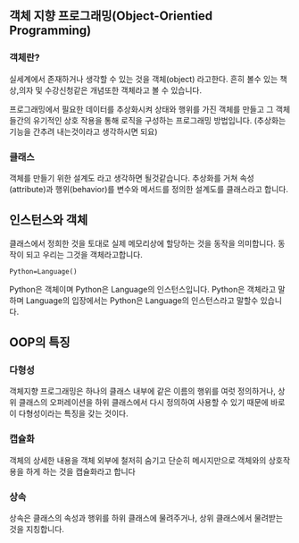 ## 객체 지향 프로그래밍(Object-Orientied Programming)

### 객체란? 
실세계에서 존재하거나 생각할 수 있는 것을 객체(object) 라고한다. 흔히 볼수 있는 책상,의자 및 수강신청같은
개념또한 객체라고 볼 수 있습니다.

프로그래밍에서 필요한 데이터를 추상화시켜 상태와 행위를 가진 객체를 만들고 그 객체들간의 유기적인 상호 작용을
통해 로직을 구성하는 프로그래밍 방법입니다. (추상화는 기능을 간추려 내는것이라고 생각하시면 되요)

### 클래스
객체를 만들기 위한 설계도 라고 생각하면 될것같습니다. 추상화를 거쳐 속성(attribute)과 행위(behavior)를 변수와
메서드를 정의한 설계도를 클래스라고 합니다.

## 인스턴스와 객체
클래스에서 정희한 것을 토대로 실제 메모리상에 할당하는 것을 동작을 의미합니다. 동작이 되고 우리는 그것을
객체라고합니다. 
```
Python=Language()
```
Python은 객체이며 Python은 Language의 인스턴스입니다.
Python은 객체라고 말하며 Language의 입장에서는 Python은
Language의 인스턴스라고 말할수 있습니다.


## OOP의 특징

### 다형성
객체지향 프로그래밍은 하나의 클래스 내부에 같은 이름의 행위를 여럿 정의하거나, 상위 클래스의 
오퍼레이션을 하위  클래스에서 다시 정의하여 사용할 수 있기 때문에 바로 이 다형성이라는 특징을 갖는 것이다.

### 캡슐화
객체의 상세한 내용을 객체 외부에 철저히 숨기고 단순히 메시지만으로 객체와의 상호작용을 하게 하는 것을 캡슐화라고 합니다

### 상속
상속은 클래스의 속성과 행위를 하위 클래스에 물려주거나, 상위 클래스에서 물려받는 것을 지칭합니다.
